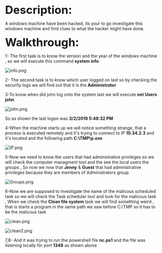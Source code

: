 
<span style=" font-size:37px;"> **Description:** </span><br/>

A windows machine have been hacked, its your to go investigate this windows machine and find clues to what the hacker might have done.


<span style=" font-size:37px;"> **Walkthrough:** </span><br/>

1- The first task is to know the version and the year of the windows machine , so we will execute this command **system info** 

![info.png]({{site.baseurl}}/info.png)


2- The second task is to know which user logged on last so by checking the security logs we will find out that it is the **Administrator**

3-To know when did john log onto the system last we will execute **net Users john**

![john.png]({{site.baseurl}}/john.png)


So as shown the last logon was **3/2/2019 5:48:32 PM**


4-When the machine starts up we will notice something strange, that a process is executed remotely and it's trying to connect to IP **10.34.2.3** and it's located and the following path **C:\TMP\p.exe**



![IP.png]({{site.baseurl}}/IP.png)



5-Now we need to know the users that had administrative privileges so we will check the computer managment tool and the see the local users the groups , So now we now that **Jenny** & **Guest** that had administrative privileges because they are members of Administrators group

![Groups.png]({{site.baseurl}}/Groups.png)


6-Now we are supposed to investigate the name of the malicous scheduled task so we will check the Task schedular tool and look for the malicous task , When we check the **Clean file system** task we will find something weird , that is starts a program in the same path we saw before C:/TMP so it has to be the malicous task

![clean.png]({{site.baseurl}}/clean.png)


![clean2.png]({{site.baseurl}}/clean2.png)


7,8- And it was trying to run the powershell file **nc.ps1** and the file was listening locally for port **1348** as shown above 

